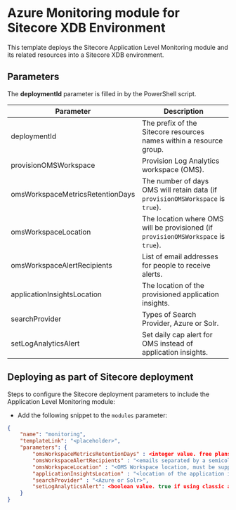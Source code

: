 # Azure Monitoring module for Sitecore XDB Environment

This template deploys the Sitecore Application Level Monitoring module and its related resources into a Sitecore XDB environment.

## Parameters

The **deploymentId** parameter is filled in by the PowerShell script.

| Parameter                                 | Description
--------------------------------------------|------------------------------------------------
| deploymentId                              | The prefix of the Sitecore resources names within a resource group.
| provisionOMSWorkspace                     | Provision Log Analytics workspace (OMS).
| omsWorkspaceMetricsRetentionDays          | The number of days OMS will retain data (if `provisionOMSWorkspace` is `true`).
| omsWorkspaceLocation                      | The location where OMS will be provisioned (if `provisionOMSWorkspace` is `true`).
| omsWorkspaceAlertRecipients               | List of email addresses for people to receive alerts.
| applicationInsightsLocation               | The location of the provisioned application insights.
| searchProvider                            | Types of Search Provider, Azure or Solr.
| setLogAnalyticsAlert                      | Set daily cap alert for OMS instead of application insights.

## Deploying as part of Sitecore deployment

Steps to configure the Sitecore deployment parameters to include the Application Level Monitoring module:

  * Add the following snippet to the `modules` parameter:

```JSON
{
    "name": "monitoring",
    "templateLink": "<placeholder>",
    "parameters": {
        "omsWorkspaceMetricsRetentionDays" : <integer value. free plans are always 7, other plans comes with 31 by default>,
        "omsWorkspaceAlertRecipients" : "<emails separated by a semicolon>",
        "omsWorkspaceLocation" : "<OMS Workspace location, must be supported by Azure>",
        "applicationInsightsLocation" : "<location of the application insight associated with Sitecore>",
        "searchProvider" : "<Azure or Solr>",
        "setLogAnalyticsAlert": <boolean value. true if using classic application insights, false if using workspace-based application insights>
    }
}
```
